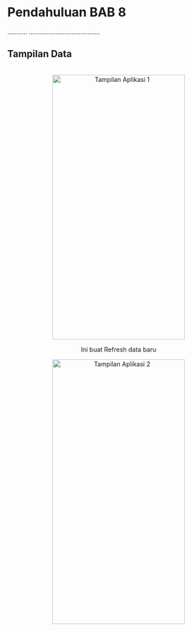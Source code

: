 # Pendahuluan BAB 8
...........
........................................

## Tampilan Data
<div align="center">
  <br>
  <img src="https://raw.githubusercontent.com/Rokel15/GUNADARMA-ASCL-MCS/main/images/gambar-gambar%20bab%208/gambar1.jpeg" alt="Tampilan Aplikasi 1" width="300" height="600"/>
  <p>Ini buat Refresh data baru</p>
  <img src="https://raw.githubusercontent.com/Rokel15/GUNADARMA-ASCL-MCS/main/images/gambar-gambar%20bab%208/gambar2.jpeg" alt="Tampilan Aplikasi 2" width="300" height="600"/>
</div>


